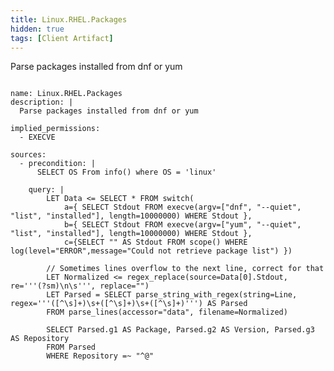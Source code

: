 ```yaml
---
title: Linux.RHEL.Packages
hidden: true
tags: [Client Artifact]
---
```


Parse packages installed from dnf or yum


<pre><code class="language-yaml">
name: Linux.RHEL.Packages
description: |
  Parse packages installed from dnf or yum

implied_permissions:
  - EXECVE

sources:
  - precondition: |
      SELECT OS From info() where OS = 'linux'

    query: |
        LET Data &lt;= SELECT * FROM switch(
            a={ SELECT Stdout FROM execve(argv=["dnf", "--quiet", "list", "installed"], length=10000000) WHERE Stdout },
            b={ SELECT Stdout FROM execve(argv=["yum", "--quiet", "list", "installed"], length=10000000) WHERE Stdout },
            c={SELECT "" AS Stdout FROM scope() WHERE log(level="ERROR",message="Could not retrieve package list") })

        // Sometimes lines overflow to the next line, correct for that
        LET Normalized &lt;= regex_replace(source=Data[0].Stdout, re='''(?sm)\n\s''', replace="")
        LET Parsed = SELECT parse_string_with_regex(string=Line, regex='''([^\s]+)\s+([^\s]+)\s+([^\s]+)''') AS Parsed
        FROM parse_lines(accessor="data", filename=Normalized)

        SELECT Parsed.g1 AS Package, Parsed.g2 AS Version, Parsed.g3 AS Repository
        FROM Parsed
        WHERE Repository =~ "^@"

</code></pre>

